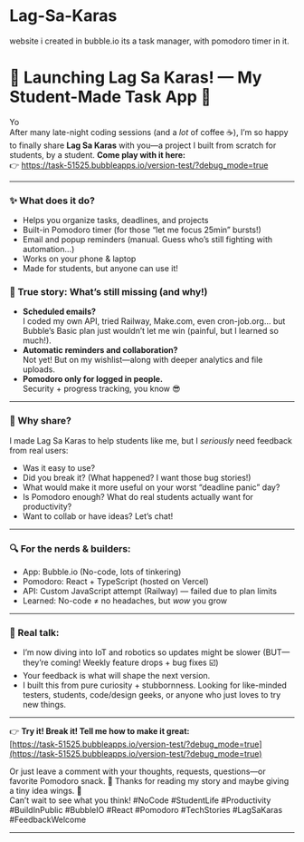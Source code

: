 # Lag-Sa-Karas
website i created in bubble.io its a task manager, with pomodoro timer in it.

# 🌱 Launching Lag Sa Karas! — My Student-Made Task App 🎒
Yo  
After many late-night coding sessions (and a *lot* of coffee ☕), I’m so happy to finally share **Lag Sa Karas** with you—a project I built from scratch for students, by a student.
**Come play with it here:**  
👉 https://task-51525.bubbleapps.io/version-test/?debug_mode=true
***
### ✨ What does it do?
- Helps you organize tasks, deadlines, and projects
- Built-in Pomodoro timer (for those “let me focus 25min” bursts!)
- Email and popup reminders (manual. Guess who’s still fighting with automation…)
- Works on your phone & laptop  
- Made for students, but anyone can use it!
### 🙈 True story: What’s still missing (and why!)
- **Scheduled emails?**  
  I coded my own API, tried Railway, Make.com, even cron-job.org… but Bubble’s Basic plan just wouldn’t let me win (painful, but I learned so much!).
- **Automatic reminders and collaboration?**  
  Not yet! But on my wishlist—along with deeper analytics and file uploads.
- **Pomodoro only for logged in people.**  
  Security + progress tracking, you know 😎
***
### 🦾 Why share?  
I made Lag Sa Karas to help students like me, but I *seriously* need feedback from real users:
- Was it easy to use?
- Did you break it? (What happened? I want those bug stories!)
- What would make it more useful on your worst “deadline panic” day?
- Is Pomodoro enough? What do real students actually want for productivity?
- Want to collab or have ideas? Let’s chat!
***
### 🔍 For the nerds & builders:
- App: Bubble.io (No-code, lots of tinkering)
- Pomodoro: React + TypeScript (hosted on Vercel)
- API: Custom JavaScript attempt (Railway) — failed due to plan limits
- Learned: No-code ≠ no headaches, but *wow* you grow
***
### 🚨 Real talk:
- I’m now diving into IoT and robotics so updates might be slower (BUT—they’re coming! Weekly feature drops + bug fixes ☑️)
- Your feedback is what will shape the next version.
- I built this from pure curiosity + stubbornness. Looking for like-minded testers, students, code/design geeks, or anyone who just loves to try new things.
***
👉 **Try it! Break it! Tell me how to make it great:**  
[https://task-51525.bubbleapps.io/version-test/?debug_mode=true](https://task-51525.bubbleapps.io/version-test/?debug_mode=true)

Or just leave a comment with your thoughts, requests, questions—or favorite Pomodoro snack. 🍪
Thanks for reading my story and maybe giving a tiny idea wings. 🚀  
Can’t wait to see what you think!
#NoCode #StudentLife #Productivity #BuildInPublic #BubbleIO #React #Pomodoro #TechStories #LagSaKaras #FeedbackWelcome
***
